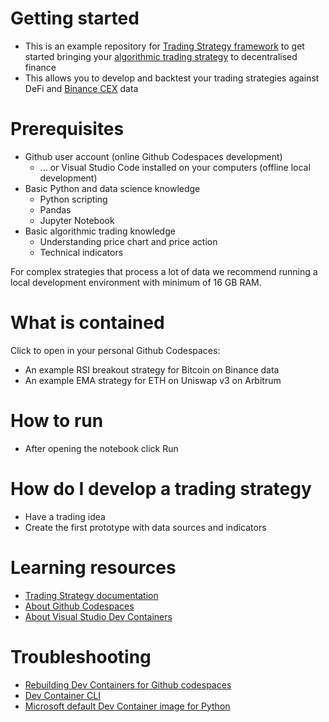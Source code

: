  # Getting started
 
- This is an example repository for [Trading Strategy framework](https://tradingstrategy.ai) to 
  get started bringing your [algorithmic trading strategy](https://tradingstrategy.ai/glossary/algorithmic-trading) to decentralised finance
- This allows you to develop and backtest your trading strategies against DeFi and [Binance CEX](https://tradingstrategy.ai/glossary/cex) data

# Prerequisites

- Github user account (online Github Codespaces development)
  - ... or Visual Studio Code installed on your computers (offline local development)
- Basic Python and data science knowledge
  - Python scripting
  - Pandas
  - Jupyter Notebook
- Basic algorithmic trading knowledge 
  - Understanding price chart and price action
  - Technical indicators

For complex strategies that process a lot of data we recommend running a local development environment with minimum of 16 GB RAM.

# What is contained

Click to open in your personal Github Codespaces:

- An example RSI breakout strategy for Bitcoin on Binance data
- An example EMA strategy for ETH on Uniswap v3 on Arbitrum

# How to run

- After opening the notebook click Run

# How do I develop a trading strategy
- Have a trading idea
- Create the first prototype with data sources and indicators

# Learning resources

- [Trading Strategy documentation](https://tradingstrategy.ai/docs/)
- [About Github Codespaces](https://github.com/features/codespaces)
- [About Visual Studio Dev Containers](https://code.visualstudio.com/docs/devcontainers/containers)

# Troubleshooting

- [Rebuilding Dev Containers for Github codespaces](https://docs.github.com/en/codespaces/developing-in-a-codespace/rebuilding-the-container-in-a-codespace)
- [Dev Container CLI](https://code.visualstudio.com/docs/devcontainers/devcontainer-cli)
- [Microsoft default Dev Container image for Python](https://github.com/devcontainers/images/tree/main/src/python)